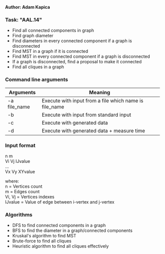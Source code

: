 **Author: Adam Kapica**
### Task: "AAL.14"
  - Find all connected components in graph
  - Find graph diameter
  - Find diameters in every connected component if a graph is disconnected
  - Find MST in a graph if it is connected
  - Find MST in every connected component if a graph is disconnected
  - If a graph is disconnected, find a proposal to make it connected
  - Find all cliques in a graph


### Command line arguments

| Arguments | Meaning |
| ------ | ------ |
| -a file_name| Execute with input from a file which name is file_name |
| -b | Execute with input from standard input|
| -c | Execute with generated data |
| -d | Execute with generated data + measure time|

### Input format

n m  
Vi Vj IJvalue  
...  
Vx Vy XYvalue  

where:  
n = Vertices count  
m = Edges count  
Vi, Vj = Vertices indexes  
IJvalue = Value of edge between i-vertex and j-vertex

### Algorithms
  - DFS to find connected components in a graph
  - BFS to find the diameter in a graph/connected components
  - Kruskal's algorithm to find MST
  - Brute-force to find all cliques
  - Heuristic algorithm to find all cliques effectively
